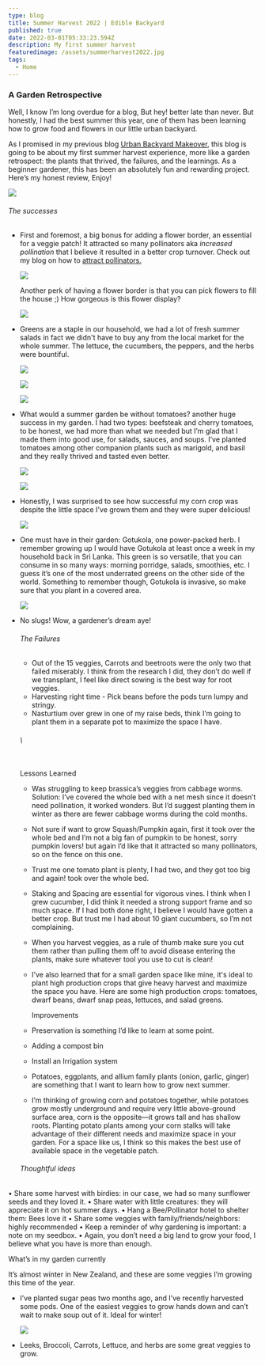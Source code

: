 ```yaml
---
type: blog
title: Summer Harvest 2022 | Edible Backyard
published: true
date: 2022-03-01T05:33:23.594Z
description: My first summer harvest
featuredimage: /assets/summerharvest2022.jpg
tags:
  - Home
---
```

### A Garden Retrospective

Well, I know I’m long overdue for a blog, But hey! better late than never. But honestly, I had the best summer this year, one of them has been learning how to grow food and flowers in our little urban backyard.  

As I promised in my previous blog [Urban Backyard Makeover](https://www.roshmade.com/urban-backyard-makeover-kitchen-garden/), this blog is going to be about my first summer harvest experience, more like a garden retrospect: the plants that thrived, the failures, and the learnings. As a beginner gardener, this has been an absolutely fun and rewarding project. Here’s my honest review, Enjoy!

![](/assets/harvest.jpg)

###### The successes

* First and foremost, a big bonus for adding a flower border, an essential for a veggie patch! It attracted so many pollinators aka *increased pollination* that I believe it resulted in a better crop turnover. Check out my blog on how to [attract pollinators.](https://www.roshmade.com/save-the-pollinators/) 

  ![](/assets/img_6900-2.jpg)

  Another perk of having a flower border is that you can pick flowers to fill the house ;) How gorgeous is this flower display?

  ![](/assets/img_7084-2.jpg)
* Greens are a staple in our household, we had a lot of fresh summer salads in fact we didn't have to buy any from the local market for the whole summer. The lettuce, the cucumbers, the peppers, and the herbs were bountiful. 

  ![](/assets/img_6617.jpg)

  ![](/assets/cucumber.jpg)

  ![](/assets/greens.jpg)
* What would a summer garden be without tomatoes? another huge success in my garden. I had two types: beefsteak and cherry tomatoes, to be honest, we had more than what we needed but I’m glad that I made them into good use, for salads, sauces, and soups. I’ve planted tomatoes among other companion plants such as marigold, and basil and they really thrived and tasted even better.

  ![](/assets/toms.jpg)

  ![](/assets/tomsreceipes.jpeg)
* Honestly, I was surprised to see how successful my corn crop was despite the little space I've grown them and they were super delicious! 

  ![](/assets/corn.png)
* One must have in their garden: Gotukola, one power-packed herb. I remember growing up I would have Gotukola at least once a week in my household back in Sri Lanka.  This green is so versatile, that you can consume in so many ways: morning porridge, salads, smoothies, etc. I guess it’s one of the most underrated greens on the other side of the world. Something to remember though, Gotukola is invasive, so make sure that you plant in a covered area. 

  ![](/assets/gotukola.jpg)
* No slugs! Wow, a gardener’s dream aye!

  ###### The Failures

  * Out of the 15 veggies, Carrots and beetroots were the only two that failed miserably. I think from the research I did, they don’t do well if we transplant, I feel like direct sowing is the best way for root veggies.
  * Harvesting right time - Pick beans before the pods turn lumpy and stringy.
  * Nasturtium over grew in one of my raise beds, think I’m going to plant them in a separate pot to maximize the space I have. 

  ###### \

  \
  Lessons Learned 

  * Was struggling to keep brassica’s veggies from cabbage worms. Solution: I’ve covered the whole bed with a net mesh since it doesn’t need pollination, it worked wonders. But I’d suggest planting them in winter as there are fewer cabbage worms during the cold months.
  * Not sure if want to grow Squash/Pumpkin again, first it took over the whole bed and I’m not a big fan of pumpkin to be honest, sorry pumpkin lovers! but again I’d like that it attracted so many pollinators, so on the fence on this one. 
  * Trust me one tomato plant is plenty, I had two, and they got too big and again!  took over the whole bed. 
  * Staking and Spacing are essential for vigorous vines. I think when I grew cucumber, I did think it needed a strong support frame and so much space. If I had both done right, I believe I would have gotten a better crop. But trust me I had about 10 giant cucumbers, so I’m not complaining. 
  * When you harvest veggies, as a rule of thumb make sure you cut them rather than pulling them off to avoid disease entering the plants, make sure whatever tool you use to cut is clean!
  * I’ve also learned that for a small garden space like mine, it's ideal to plant high production crops that give heavy harvest and maximize the space you have. Here are some high production crops: tomatoes, dwarf beans, dwarf snap peas, lettuces, and salad greens. 

    Improvements 
  * Preservation is something I’d like to learn at some point. 
  * Adding a compost bin 
  * Install an Irrigation system 
  * Potatoes, eggplants, and allium family plants (onion, garlic, ginger) are something that I want to learn how to grow next summer. 
  * I’m thinking of growing corn and potatoes together, while potatoes grow mostly underground and require very little above-ground surface area, corn is the opposite—it grows tall and has shallow roots. Planting potato plants among your corn stalks will take advantage of their different needs and maximize space in your garden. For a space like us, I think so this makes the best use of available space in the vegetable patch. 

  ###### Thoughtful ideas

•	Share some harvest with birdies: in our case, we had so many sunflower seeds and they loved it.
•	Share water with little creatures: they will appreciate it on hot summer days.
•	Hang a Bee/Pollinator hotel to shelter them: Bees love it 
•	Share some veggies with family/friends/neighbors: highly recommended 
•	Keep a reminder of why gardening is important: a note on my seedbox. 
•	Again, you don’t need a big land to grow your food, I believe what you have is more than enough. 

What’s in my garden currently

It’s almost winter in New Zealand, and these are some veggies I’m growing this time of the year.

* I’ve planted sugar peas two months ago, and I’ve recently harvested some pods. One of the easiest veggies to grow hands down and can’t wait to make soup out of it. Ideal for winter!

  ![](/assets/snappeas.jpg)
* Leeks, Broccoli, Carrots, Lettuce, and herbs are some great veggies to grow.